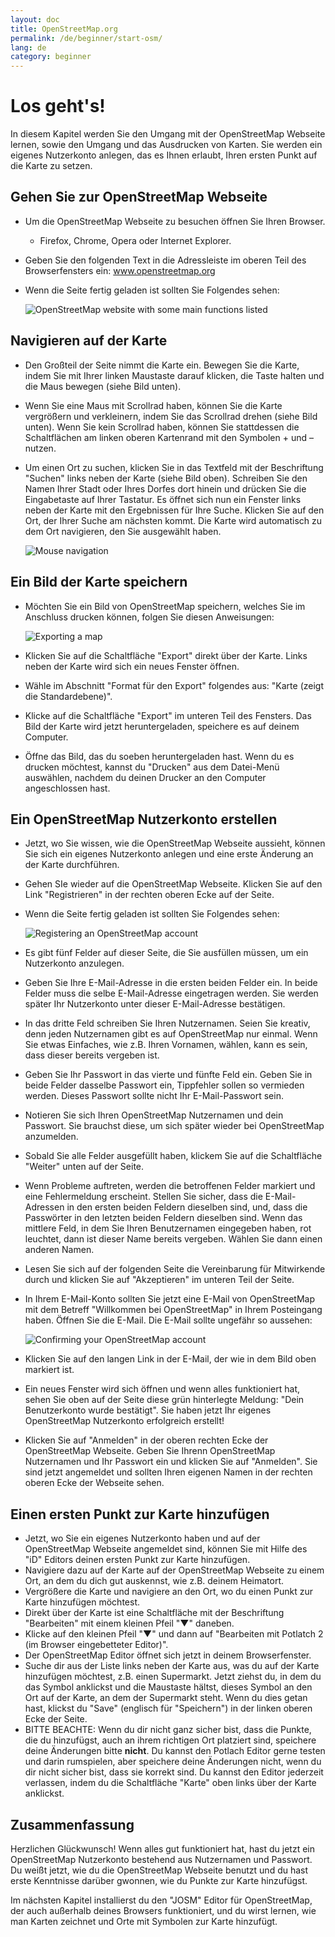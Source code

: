 ```yaml
---
layout: doc
title: OpenStreetMap.org
permalink: /de/beginner/start-osm/
lang: de
category: beginner
---
```


Los geht's!
===========

In diesem Kapitel werden Sie den Umgang mit der OpenStreetMap Webseite 
lernen, sowie den Umgang und das Ausdrucken von Karten. Sie werden ein
eigenes Nutzerkonto anlegen, das es Ihnen erlaubt, Ihren ersten Punkt 
auf die Karte zu setzen.

Gehen Sie zur OpenStreetMap Webseite
------------------------------------

-   Um die OpenStreetMap Webseite zu besuchen öffnen Sie Ihren Browser.
     - Firefox, Chrome, Opera oder Internet
    Explorer.
-   Geben Sie den folgenden Text in die Adressleiste im oberen Teil des 
    Browserfensters ein: www.openstreetmap.org
-   Wenn die Seite fertig geladen ist sollten Sie Folgendes sehen:

    ![OpenStreetMap website with some main functions listed][]

Navigieren auf der Karte
------------------------

-   Den Großteil der Seite nimmt die Karte ein. Bewegen Sie die Karte, indem 
    Sie mit Ihrer linken Maustaste darauf klicken, die Taste halten und
    die Maus bewegen (siehe Bild unten).
-   Wenn Sie eine Maus mit Scrollrad haben, können Sie die Karte
    vergrößern und verkleinern, indem Sie das Scrollrad drehen (siehe 
    Bild unten). Wenn Sie kein Scrollrad haben, können Sie stattdessen die 
    Schaltflächen am linken oberen Kartenrand mit den Symbolen + und – 
    nutzen.
-   Um einen Ort zu suchen, klicken Sie in das Textfeld mit der Beschriftung
    "Suchen" links neben der Karte (siehe Bild oben). Schreiben Sie den
    Namen Ihrer Stadt oder Ihres Dorfes dort hinein und drücken Sie die 
    Eingabetaste auf Ihrer Tastatur. Es öffnet sich nun ein Fenster 
    links neben der Karte mit den Ergebnissen für Ihre Suche. Klicken Sie auf den
    Ort, der Ihrer Suche am nächsten kommt. Die Karte wird automatisch
    zu dem Ort navigieren, den Sie ausgewählt haben.

    ![Mouse navigation][]

Ein Bild der Karte speichern
----------------------------

-   Möchten Sie ein Bild von OpenStreetMap speichern, welches Sie im
    Anschluss drucken können, folgen Sie diesen Anweisungen:

    ![Exporting a map][]

-   Klicken Sie auf die Schaltfläche "Export" direkt über der Karte. Links 
    neben der Karte wird sich ein neues Fenster öffnen.
-   Wähle im Abschnitt "Format für den Export" folgendes aus: "Karte 
    (zeigt die Standardebene)".
-   Klicke auf die Schaltfläche "Export" im unteren Teil des Fensters. 
    Das Bild der Karte wird jetzt heruntergeladen, speichere es auf 
    deinem Computer.
-   Öffne das Bild, das du soeben heruntergeladen hast. Wenn du es
    drucken möchtest, kannst du "Drucken" aus dem Datei-Menü auswählen,
    nachdem du deinen Drucker an den Computer angeschlossen hast.

Ein OpenStreetMap Nutzerkonto erstellen
---------------------------------------

-   Jetzt, wo Sie wissen, wie die OpenStreetMap Webseite aussieht, können
    Sie sich ein eigenes Nutzerkonto anlegen und eine erste Änderung 
    an der Karte durchführen.
-   Gehen SIe wieder auf die OpenStreetMap Webseite. Klicken Sie auf den Link
    "Registrieren" in der rechten oberen Ecke auf der Seite.
-   Wenn die Seite fertig geladen ist sollten Sie Folgendes sehen:

    ![Registering an OpenStreetMap account][]

-   Es gibt fünf Felder auf dieser Seite, die Sie ausfüllen müssen, um 
    ein Nutzerkonto anzulegen.
-   Geben Sie Ihre E-Mail-Adresse in die ersten beiden Felder ein. In beide 
    Felder muss die selbe E-Mail-Adresse eingetragen werden. Sie werden 
    später Ihr Nutzerkonto unter dieser E-Mail-Adresse bestätigen.
-   In das dritte Feld schreiben Sie Ihren Nutzernamen. Seien Sie kreativ, 
    denn jeden Nutzernamen gibt es auf OpenStreetMap nur einmal. Wenn 
    Sie etwas Einfaches, wie z.B. Ihren Vornamen, wählen, kann es sein, 
    dass dieser bereits vergeben ist. 
-   Geben Sie Ihr Passwort in das vierte und fünfte Feld ein. Geben Sie in beide
    Felder dasselbe Passwort ein, Tippfehler sollen so vermieden werden.
    Dieses Passwort sollte nicht Ihr E-Mail-Passwort sein.
-   Notieren Sie sich Ihren OpenStreetMap Nutzernamen und dein Passwort. Sie
    brauchst diese, um sich später wieder bei OpenStreetMap anzumelden.
-   Sobald Sie alle Felder ausgefüllt haben, klickem Sie auf die Schaltfläche
    "Weiter" unten auf der Seite.
-   Wenn Probleme auftreten, werden die betroffenen Felder markiert und
    eine Fehlermeldung erscheint. Stellen Sie sicher, dass die E-Mail-
    Adressen in den ersten beiden Feldern dieselben sind, und, dass die
    Passwörter in den letzten beiden Feldern dieselben sind. Wenn das 
    mittlere Feld, in dem Sie Ihren Benutzernamen eingegeben haben, rot 
    leuchtet, dann ist dieser Name bereits vergeben. Wählen Sie dann einen 
    anderen Namen.
-   Lesen Sie sich auf der folgenden Seite die Vereinbarung für Mitwirkende 
    durch und klicken Sie auf "Akzeptieren" im unteren Teil der Seite.
-   In Ihrem E-Mail-Konto sollten Sie jetzt eine
    E-Mail von OpenStreetMap mit dem Betreff "Willkommen bei OpenStreetMap"
    in Ihrem Posteingang haben. Öffnen Sie die E-Mail. Die E-Mail 
    sollte ungefähr so aussehen:

    ![Confirming your OpenStreetMap account][]

-   Klicken Sie auf den langen Link in der E-Mail, der wie in dem Bild oben 
    markiert ist.
-   Ein neues Fenster wird sich öffnen und wenn alles funktioniert hat, 
    sehen Sie oben auf der Seite diese grün hinterlegte Meldung: 
    "Dein Benutzerkonto wurde bestätigt". Sie haben jetzt Ihr 
    eigenes OpenStreetMap Nutzerkonto erfolgreich erstellt!
-   Klicken Sie auf "Anmelden" in der oberen rechten Ecke der OpenStreetMap
    Webseite. Geben Sie Ihrenn OpenStreetMap Nutzernamen und Ihr Passwort 
    ein und klicken Sie auf "Anmelden". Sie sind jetzt angemeldet und sollten
    Ihren eigenen Namen in der rechten oberen Ecke der Webseite sehen.

Einen ersten Punkt zur Karte hinzufügen
---------------------------------------

-   Jetzt, wo Sie ein eigenes Nutzerkonto haben und auf der 
    OpenStreetMap Webseite angemeldet sind, können Sie mit Hilfe des 
    "iD" Editors deinen ersten Punkt zur Karte hinzufügen.
-   Navigiere dazu auf der Karte auf der OpenStreetMap Webseite zu 
    einem Ort, an dem du dich gut auskennst, wie z.B. deinem Heimatort.
-   Vergrößere die Karte und navigiere an den Ort, wo du einen 
    Punkt zur Karte hinzufügen möchtest.
-   Direkt über der Karte ist eine Schaltfläche mit der Beschriftung
    "Bearbeiten" mit einem kleinen Pfeil "▼" daneben.
-   Klicke auf den kleinen Pfeil "▼" und dann auf "Bearbeiten mit 
    Potlatch 2 (im Browser eingebetteter Editor)".
-   Der OpenStreetMap Editor öffnet sich jetzt in deinem Browserfenster.
-   Suche dir aus der Liste links neben der Karte aus, was du auf der
    Karte hinzufügen möchtest, z.B. einen Supermarkt. Jetzt ziehst du,
    in dem du das Symbol anklickst und die Maustaste hältst, dieses 
    Symbol an den Ort auf der Karte, an dem der Supermarkt steht. Wenn
    du dies getan hast, klickst du "Save" (englisch für "Speichern") in
    der linken oberen Ecke der Seite.
-   BITTE BEACHTE: Wenn du dir nicht ganz sicher bist, dass die Punkte,
    die du hinzufügst, auch an ihrem richtigen Ort platziert sind, 
    speichere deine Änderungen bitte __nicht__. Du kannst den Potlach 
    Editor gerne testen und darin rumspielen, aber speichere deine 
    Änderungen nicht, wenn du dir nicht sicher bist, dass sie korrekt
    sind. Du kannst den Editor jederzeit verlassen, indem du die 
    Schaltfläche "Karte" oben links über der Karte anklickst.

Zusammenfassung
---------------

Herzlichen Glückwunsch! Wenn alles gut funktioniert hat, hast du jetzt
ein OpenStreetMap Nutzerkonto bestehend aus Nutzernamen und Passwort.
Du weißt jetzt, wie du die OpenStreetMap Webseite benutzt und du hast
erste Kenntnisse darüber gwonnen, wie du Punkte zur Karte hinzufügst.

Im nächsten Kapitel installierst du den "JOSM" Editor für OpenStreetMap,
der auch außerhalb deines Browsers funktioniert, und du wirst lernen, 
wie man Karten zeichnet und Orte mit Symbolen zur Karte hinzufügt.

[OpenStreetMap website with some main functions listed]: {{site.baseurl}}/images/start_osm_website_de.png
[Mouse navigation]: {{site.baseurl}}/images/start_mouse_de.png
[Exporting a map]: {{site.baseurl}}/images/start_export_de.png
[Registering an OpenStreetMap account]: {{site.baseurl}}/images/start_register_de.png
[Confirming your OpenStreetMap account]: {{site.baseurl}}/images/start_confirm_de.png
